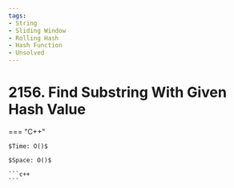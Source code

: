 ```yaml
---
tags:
- String
- Sliding Window
- Rolling Hash
- Hash Function
- Unsolved
---
```



# 2156. Find Substring With Given Hash Value

=== "C++"

    $Time: O()$

    $Space: O()$

    ```c++
    ```